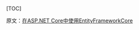 [TOC]

原文：[在ASP.NET Core中使用EntityFrameworkCore](https://codewithmukesh.com/blog/entity-framework-core-in-aspnet-core/)


